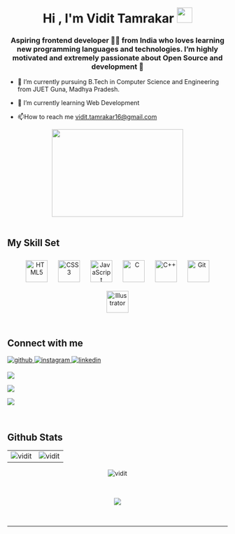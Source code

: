 <h1 align="center">Hi , I'm Vidit Tamrakar <img src="https://media.giphy.com/media/hvRJCLFzcasrR4ia7z/giphy.gif" width="35"></h1>

### <div align="center"> Aspiring frontend developer 👨‍💻   from India who loves  learning new programming languages and technologies. I’m highly motivated and  extremely passionate about Open Source and development 🚀</div>  
  

- 🔭 I’m currently pursuing B.Tech in Computer Science and Engineering from JUET   Guna, Madhya Pradesh.  
  

- 🌱 I’m currently learning Web Development  
  

- 📫How to reach me
 vidit.tamrakar16@gmail.com  
  

<div align="center">
<img src="https://i.pinimg.com/originals/81/17/8b/81178b47a8598f0c81c4799f2cdd4057.gif" align="center" height="200" width="300" />
</div>  
  

<br/>  


## My Skill Set  
<div align="center">  
<a href="https://en.wikipedia.org/wiki/HTML5" target="_blank"><img style="margin: 10px" src="https://profilinator.rishav.dev/skills-assets/html5-original-wordmark.svg" alt="HTML5" height="50" /></a>  
<a href="https://www.w3schools.com/css/" target="_blank"><img style="margin: 10px" src="https://profilinator.rishav.dev/skills-assets/css3-original-wordmark.svg" alt="CSS3" height="50" /></a>  
<a href="https://www.javascript.com/" target="_blank"><img style="margin: 10px" src="https://profilinator.rishav.dev/skills-assets/javascript-original.svg" alt="JavaScript" height="50" /></a>  
<a href="https://www.cprogramming.com/" target="_blank"><img style="margin: 10px" src="https://profilinator.rishav.dev/skills-assets/c-original.svg" alt="C" height="50" /></a>  
<a href="https://www.cplusplus.com/" target="_blank"><img style="margin: 10px" src="https://profilinator.rishav.dev/skills-assets/cplusplus-original.svg" alt="C++" height="50" /></a>  
<a href="https://github.com/" target="_blank"><img style="margin: 10px" src="https://profilinator.rishav.dev/skills-assets/git-scm-icon.svg" alt="Git" height="50" /></a>  
<a href="https://www.adobe.com/in/products/illustrator.html" target="_blank"><img style="margin: 10px" src="https://profilinator.rishav.dev/skills-assets/adobe_illustrator-icon.svg" alt="Illustrator" height="50" /></a>  
</div>  

<br/>  


## Connect with me  
<div>
<a href="https://github.com/Vidittamrakar21" target="_blank">
<img src=https://img.shields.io/badge/github-%2324292e.svg?&style=for-the-badge&logo=github&logoColor=white alt=github style="margin-bottom: 5px;" />
</a>
	
	
<a href="https://instagram.com/____vidit.21" target="_blank">
<img src=https://img.shields.io/badge/instagram-%23000000.svg?&style=for-the-badge&logo=instagram&logoColor=white alt=instagram style="margin-bottom: 5px;" />
</a>
	
<a href="https://linkedin.com/in/vidit-tamrakar-877a58249" target="_blank">
<img src=https://img.shields.io/badge/linkedin-%231E77B5.svg?&style=for-the-badge&logo=linkedin&logoColor=white alt=linkedin style="margin-bottom: 5px;" />
</a>  
	
	
[<img src="https://img.shields.io/badge/Twitter-1DA1F2?style=for-the-badge&logo=twitter&logoColor=white" />](https://twitter.com/ViditTamrakar)
	
[<img src="https://img.shields.io/badge/Gmail-D14836?style=for-the-badge&logo=gmail&logoColor=white" />](mailto:vidit.tamrakar16@gmail.com)
	
	
[<img src="https://img.shields.io/badge/-Hackerrank-2EC866?style=for-the-badge&logo=HackerRank&logoColor=white" />](https://www.hackerrank.com/vidit_tamrakar16)
</div>
  

<br/>  


## Github Stats  

<table>
  <tr>
    <td><img src="https://github-readme-stats.vercel.app/api?username=Vidittamrakar21&show_icons=true&theme=dark&locale=en" alt="vidit" /></td>
    <td><img src="https://github-readme-stats.vercel.app/api/top-langs?username=Vidittamrakar21&show_icons=true&theme=dark&locale=en&layout=compact" alt="vidit" /></td>
  </tr>
</table>
    <p align="center"><img align="center" src="https://github-readme-streak-stats.herokuapp.com/?user=Vidittamrakar21&theme=dark" alt="vidit" /></p>
<br/>  

  

<br/>  

<div align="center">
<img src="https://komarev.com/ghpvc/?username=Vidittamrakar21&&style=flat-square" align="center" />
</div>  
  

<br/>  


<br />

----


